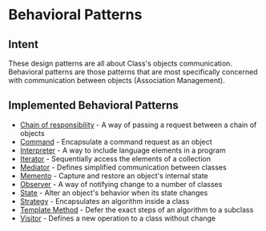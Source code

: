 # Behavioral Patterns


## Intent
These design patterns are all about Class's objects communication. Behavioral patterns are those patterns that are most specifically concerned with communication between objects (Association Management).


## Implemented Behavioral Patterns
* [Chain of responsibility](chainofresponsibility) - A way of passing a request between a chain of objects
* [Command](command) - Encapsulate a command request as an object
* [Interpreter](interpreter) - A way to include language elements in a program
* [Iterator](iterator) - Sequentially access the elements of a collection
* [Mediator](mediator) - Defines simplified communication between classes
* [Memento](memento) - Capture and restore an object's internal state
* [Observer](observer) - A way of notifying change to a number of classes
* [State](state) - Alter an object's behavior when its state changes
* [Strategy](strategy) - Encapsulates an algorithm inside a class
* [Template Method](templatemethod) - Defer the exact steps of an algorithm to a subclass
* [Visitor](visitor) - Defines a new operation to a class without change